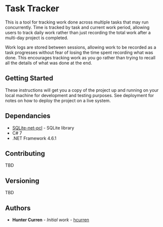 # Task Tracker
This is a tool for tracking work done across multiple tasks that may run concurrently. Time is tracked by task and current work period, allowing users to track daily work rather than just recording the total work after a multi-day project is completed.

Work logs are stored between sessions, allowing work to be recorded as a task progresses without fear of losing the time spent recording what was done. This encourages tracking work as you go rather than trying to recall all the details of what was done at the end.

## Getting Started

These instructions will get you a copy of the project up and running on your local machine for development and testing purposes. See deployment for notes on how to deploy the project on a live system.

## Dependancies

* [SQLite-net-pcl](https://github.com/praeclarum/sqlite-net) - SQLite library
* C# 7
* .NET Framework 4.6.1

## Contributing

TBD

## Versioning

TBD

## Authors

* **Hunter Curren** - *Initial work* - [hcurren](https://github.com/hcurren)

